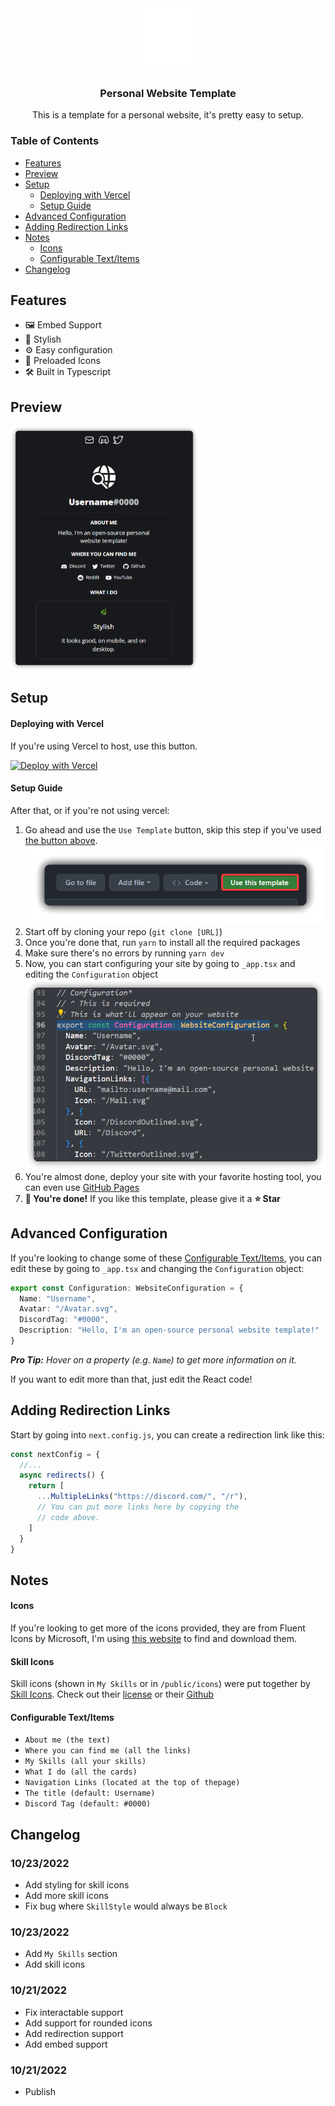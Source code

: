<div align="center">
<img src="./public/Avatar.svg" width="100rem"/>
<h3>Personal Website Template</h3>
This is a template for a personal website, it's pretty easy to setup.
</div>

### Table of Contents
- [Features](#features)
- [Preview](#preview)
- [Setup](#setup)
    - [Deploying with Vercel](#deploying-with-vercel)
    - [Setup Guide](#setup-guide)
- [Advanced Configuration](#advanced-configuration)
- [Adding Redirection Links](#adding-redirection-links)
- [Notes](#notes)
    - [Icons](#icons)
    - [Configurable Text/Items](#configurable-textitems)
- [Changelog](#changelog)

## Features
- 🖼️ Embed Support
- 🌿 
Stylish
- ⚙️ Easy configuration
- 🚀 Preloaded Icons
- 🛠️ Built in Typescript
## Preview
<img src="./media/msedge_8PyZ5XJ8Xe.png" width="300rem"/>

## Setup
#### Deploying with Vercel
If you're using Vercel to host, use this button.

[![Deploy with Vercel](https://vercel.com/button)](https://vercel.com/new/clone?repository-url=https%3A%2F%2Fgithub.com%2FTurtlepaw%2Fpersonal-website)

#### Setup Guide
After that, or if you're not using vercel:

1. Go ahead and use the `Use Template` button, skip this step if you've used [the button above](#deploying-with-vercel).
![Use Template Button](/media/8ycaM4PXCM.png)
2. Start off by cloning your repo (`git clone [URL]`)
3. Once you're done that, run `yarn` to install all the required packages
4. Make sure there's no errors by running `yarn dev`
5. Now, you can start configuring your site by going to `_app.tsx` and editing the `Configuration` object
![Configuration Object](/media/msedge_t34PKyy5Y1.png)
6. You're almost done, deploy your site with your favorite hosting tool, you can even use [GitHub Pages](https://pages.github.com/)
7. **🎉 You're done!** If you like this template, please give it a **⭐ Star**

## Advanced Configuration
If you're looking to change some of these [Configurable Text/Items](#configurable-textitems), you can edit these by going to `_app.tsx` and changing the `Configuration` object:

```ts
export const Configuration: WebsiteConfiguration = {
  Name: "Username",
  Avatar: "/Avatar.svg",
  DiscordTag: "#0000",
  Description: "Hello, I'm an open-source personal website template!"
}
```
***Pro Tip:** Hover on a property (e.g. `Name`) to get more information on it.*

If you want to edit more than that, just edit the React code!

## Adding Redirection Links
Start by going into `next.config.js`, you can create a redirection link like this:

```js
const nextConfig = {
  //...
  async redirects() {
    return [
      ...MultipleLinks("https://discord.com/", "/r"),
      // You can put more links here by copying the
      // code above.
    ]
  }
}
```

## Notes
#### Icons
If you're looking to get more of the icons provided, they are from Fluent Icons by Microsoft, I'm using [this website](https://fluenticons.co) to find and download them.

#### Skill Icons
Skill icons (shown in `My Skills` or in `/public/icons`) were put together by [Skill Icons](https://skillicons.dev/). Check out their [license](https://github.com/Turtlepaw/personal-website/blob/main/SkillIcons_LICENSE) or their [Github](https://github.com/tandpfun/skill-icons)
#### Configurable Text/Items
- `About me (the text)`
- `Where you can find me (all the links)`
- `My Skills (all your skills)`
- `What I do (all the cards)`
- `Navigation Links (located at the top of thepage)`
- `The title (default: Username)`
- `Discord Tag (default: #0000)`

## Changelog
### 10/23/2022
- Add styling for skill icons
- Add more skill icons
- Fix bug where `SkillStyle` would always be `Block`
### 10/23/2022
- Add `My Skills` section
- Add skill icons
### 10/21/2022
- Fix interactable support
- Add support for rounded icons
- Add redirection support
- Add embed support
### 10/21/2022
- Publish